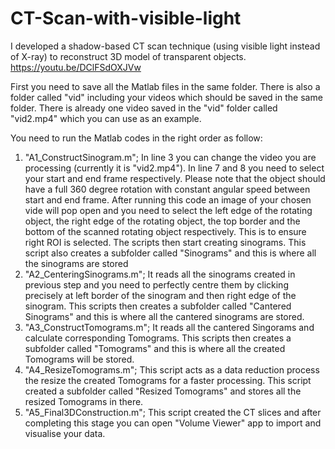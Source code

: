 # CT-Scan-with-visible-light
I developed a shadow-based CT scan technique (using visible light instead of X-ray) to reconstruct 3D model of transparent objects. 
https://youtu.be/DClFSdOXJVw

First you need to save all the Matlab files in the same folder. There is also a folder called "vid" including your videos which should be saved in the same folder. There is already one video saved in the "vid" folder called "vid2.mp4" which you can use as an example.

You need to run the Matlab codes in the right order as follow:
1. "A1_ConstructSinogram.m"; In line 3 you can change the video you are processing (currently it is "vid2.mp4"). In line 7 and 8 you need to select your start and end frame respectively. Please note that the object should have a full 360 degree rotation with constant angular speed between start and end frame. 
After running this code an image of your chosen vide will pop open and you need to select the left edge of the rotating object, the right edge of the rotating object, the top border and the bottom of the scanned rotating object respectively. This is to ensure right ROI is selected. The scripts then start creating sinograms. This script also creates a subfolder called "Sinograms" and this is where all the sinograms are stored
2. "A2_CenteringSinograms.m"; It reads all the sinograms created in previous step and you need to perfectly centre them by clicking precisely at left border of the sinogram and then right edge of the sinogram. This scripts then creates a subfolder called "Cantered Sinograms" and this is where all the cantered sinograms are stored.
3. "A3_ConstructTomograms.m"; It reads all the cantered Singorams and calculate corresponding Tomograms. This scripts then creates a subfolder called "Tomograms" and this is where all the created Tomograms will be stored.
4. "A4_ResizeTomograms.m"; This script acts as a data reduction process the resize the created Tomograms for a faster processing. This script created a subfolder called "Resized Tomograms" and stores all the resized Tomograms in there.
5. "A5_Final3DConstruction.m"; This script created the CT slices and after completing this stage you can open "Volume Viewer" app to import and visualise your data.

